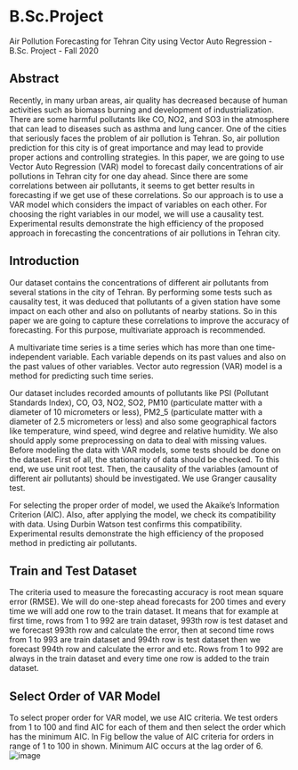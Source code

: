 # B.Sc.Project
Air Pollution Forecasting for Tehran City using Vector Auto Regression - B.Sc. Project - Fall 2020  
## Abstract   
Recently, in many urban areas, air quality has 
decreased because of human activities such as biomass burning 
and development of industrialization. There are some harmful 
pollutants like CO, NO2, and SO3 in the atmosphere that can lead 
to diseases such as asthma and lung cancer. One of the cities that 
seriously faces the problem of air pollution is Tehran. So, air 
pollution prediction for this city is of great importance and may 
lead to provide proper actions and controlling strategies. In this 
paper, we are going to use Vector Auto Regression (VAR) model 
to forecast daily concentrations of air pollutions in Tehran city for 
one day ahead. Since there are some correlations between air 
pollutants, it seems to get better results in forecasting if we get use
of these correlations. So our approach is to use a VAR model which 
considers the impact of variables on each other. For choosing the 
right variables in our model, we will use a causality test.
Experimental results demonstrate the high efficiency of the 
proposed approach in forecasting the concentrations of air 
pollutions in Tehran city.
    
## Introduction 

Our dataset contains the concentrations of different air 
pollutants from several stations in the city of Tehran. By 
performing some tests such as causality test, it was deduced that 
pollutants of a given station have some impact on each other and 
also on pollutants of nearby stations. So in this paper we are 
going to capture these correlations to improve the accuracy of 
forecasting. For this purpose, multivariate approach is 
recommended.  
  
A multivariate time series is a time series which has more 
than one time-independent variable. Each variable depends on 
its past values and also on the past values of other variables.
Vector auto regression (VAR) model is a method for predicting 
such time series.  

Our dataset includes recorded amounts of pollutants like PSI
(Pollutant Standards Index), CO, O3, NO2, SO2, PM10
(particulate matter with a diameter of 10 micrometers or less), 
PM2_5 (particulate matter with a diameter of 2.5 micrometers or 
less) and also some geographical factors like temperature, wind 
speed, wind degree and relative humidity. We also should apply 
some preprocessing on data to deal with missing values. Before 
modeling the data with VAR models, some tests should be done 
on the dataset. First of all, the stationarity of data should be 
checked. To this end, we use unit root test. Then, the causality 
of the variables (amount of different air pollutants) should be 
investigated. We use Granger causality test.  

For selecting the proper order of model, we used the 
Akaike’s Information Criterion (AIC). Also, after applying the 
model, we check its compatibility with data. Using Durbin 
Watson test confirms this compatibility. Experimental results 
demonstrate the high efficiency of the proposed method in 
predicting air pollutants.  

## Train and Test Dataset  

The criteria used to measure the forecasting accuracy is root 
mean square error (RMSE). We will do one-step ahead forecasts 
for 200 times and every time we will add one row to the train 
dataset. It means that for example at first time, rows from 1 to 
992 are train dataset, 993th row is test dataset and we forecast 
993th row and calculate the error, then at second time rows from 
1 to 993 are train dataset and 994th row is test dataset then we 
forecast 994th row and calculate the error and etc. Rows from 1 
to 992 are always in the train dataset and every time one row is 
added to the train dataset.  

## Select Order of VAR Model  

To select proper order for VAR model, we use AIC criteria. 
We test orders from 1 to 100 and find AIC for each of them and 
then select the order which has the minimum AIC. In Fig bellow the 
value of AIC criteria for orders in range of 1 to 100 in shown. 
Minimum AIC occurs at the lag order of 6.  
![image](https://user-images.githubusercontent.com/44861408/135466048-a0ccd24f-1c90-4442-a08a-15e6f89f42f6.png)

